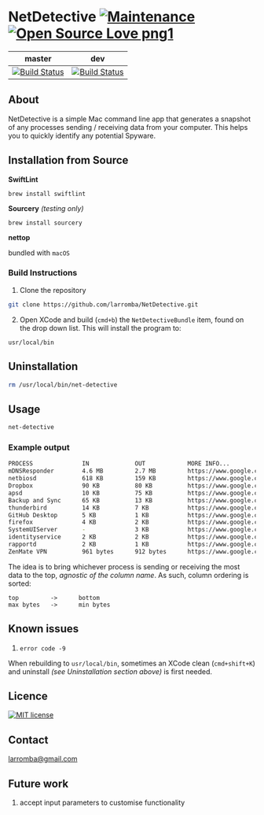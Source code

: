 # NetDetective [![Maintenance](https://img.shields.io/badge/Maintained%3F-yes-green.svg)](https://GitHub.com/Naereen/StrapDown.js/graphs/commit-activity) [![Open Source Love png1](https://badges.frapsoft.com/os/v1/open-source.png?v=103)](https://github.com/ellerbrock/open-source-badges/)

| master  | dev |
| ------------- | ------------- |
| [![Build Status](https://travis-ci.com/larromba/NetDetective.svg?branch=master)](https://travis-ci.com/larromba/NetDetective) | [![Build Status](https://travis-ci.com/larromba/NetDetective.svg?branch=dev)](https://travis-ci.com/larromba/NetDetective) |

## About

NetDetective is a simple Mac command line app that generates a snapshot of any processes sending / receiving data from your computer. This helps you to quickly identify any potential Spyware.

## Installation from Source

**SwiftLint**

`brew install swiftlint`

**Sourcery** *(testing only)*

`brew install sourcery`

**nettop**

bundled with `macOS`

### Build Instructions

1. Clone the repository

```bash
git clone https://github.com/larromba/NetDetective.git
```

2. Open XCode and build (`cmd+b`) the `NetDetectiveBundle` item, found on the drop down list. This will install the program to: 

```
usr/local/bin
```

## Uninstallation

```bash
rm /usr/local/bin/net-detective
```

## Usage

```bash
net-detective
```

### Example output

```bash
PROCESS              IN             OUT            MORE INFO...
mDNSResponder        4.6 MB         2.7 MB         https://www.google.com/search?q=what+is+mDNSResponder
netbiosd             618 KB         159 KB         https://www.google.com/search?q=what+is+netbiosd
Dropbox              90 KB          80 KB          https://www.google.com/search?q=what+is+Dropbox
apsd                 10 KB          75 KB          https://www.google.com/search?q=what+is+apsd
Backup and Sync      65 KB          13 KB          https://www.google.com/search?q=what+is+Backup and Sync
thunderbird          14 KB          7 KB           https://www.google.com/search?q=what+is+thunderbird
GitHub Desktop       5 KB           1 KB           https://www.google.com/search?q=what+is+GitHub Desktop
firefox              4 KB           2 KB           https://www.google.com/search?q=what+is+firefox
SystemUIServer       -              3 KB           https://www.google.com/search?q=what+is+SystemUIServer
identityservice      2 KB           2 KB           https://www.google.com/search?q=what+is+identityservice
rapportd             2 KB           1 KB           https://www.google.com/search?q=what+is+rapportd
ZenMate VPN          961 bytes      912 bytes      https://www.google.com/search?q=what+is+ZenMate VPN
```

The idea is to bring whichever process is sending or receiving the most data to the top, *agnostic of the column name*. As such, column ordering is sorted: 

```
top         ->      bottom
max bytes   ->      min bytes
```

## Known issues

1. `error code -9`


When rebuilding to `usr/local/bin`, sometimes an XCode clean (`cmd+shift+K`) and uninstall *(see Uninstallation section above)* is first needed.

## Licence
[![MIT license](https://img.shields.io/badge/License-MIT-blue.svg)](https://lbesson.mit-license.org/)

## Contact
larromba@gmail.com

## Future work
1. accept input parameters to customise functionality
